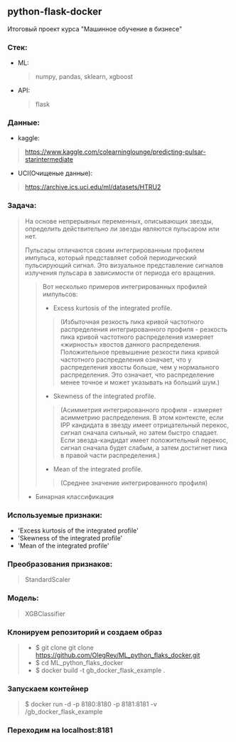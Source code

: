 ## python-flask-docker

Итоговый проект курса "Машинное обучение в бизнесе"

### Стек:
* ML:
    > numpy, pandas, sklearn, xgboost
* API: 
    > flask

### Данные:
* kaggle:
> https://www.kaggle.com/colearninglounge/predicting-pulsar-starintermediate
* UCI(Очищеные данные):
> https://archive.ics.uci.edu/ml/datasets/HTRU2

### Задача:
> На основе непрерывных переменных, описывающих звезды,
> определить действительно ли звезды являются пульсаром или нет.
> 
> Пульсары отличаются своим интегрированным профилем импульса,
который представляет собой периодический пульсирующий сигнал.
Это визуальное представление сигналов излучения пульсара в зависимости от периода его вращения.
>> Вот несколько примеров интегрированных профилей импульсов:
>>* Excess kurtosis of the integrated profile.
>>>(Избыточная резкость пика кривой частотного распределения
интегрированного профиля - резкость пика кривой частотного распределения
измеряет «жирность» хвостов данного распределения.
Положительное превышение резкости пика кривой частотного распределения означает,
что у распределения хвосты больше, чем у нормального распределения.
Это означает, что распределение менее точное и может указывать на больший шум.)
>>* Skewness of the integrated profile.
>>>(Асимметрия интегрированного профиля - измеряет асимметрию распределения.
В этом контексте, если IPP кандидата в звезду имеет отрицательный перекос,
сигнал сначала сильный, но затем быстро спадает.
Если звезда-кандидат имеет положительный перекос,
сигнал сначала будет слабым, а затем достигнет пика в правой части распределения.)
>>* Mean of the integrated profile.
>>>(Среднее значение интегрированного профиля)
>* Бинарная классификация

### Используемые признаки:
* 'Excess kurtosis of the integrated profile'
* 'Skewness of the integrated profile'
* 'Mean of the integrated profile'

### Преобразования признаков:
> StandardScaler

### Модель: 
> XGBClassifier

### Клонируем репозиторий и создаем образ

>* $ git clone git clone https://github.com/OlegRev/ML_python_flaks_docker.git
>* $ cd ML_python_flaks_docker
>* $ docker build -t <username> gb_docker_flask_example .

### Запускаем контейнер


> $ docker run -d -p 8180:8180 -p 8181:8181 -v <username>/gb_docker_flask_example 

### Переходим на localhost:8181
